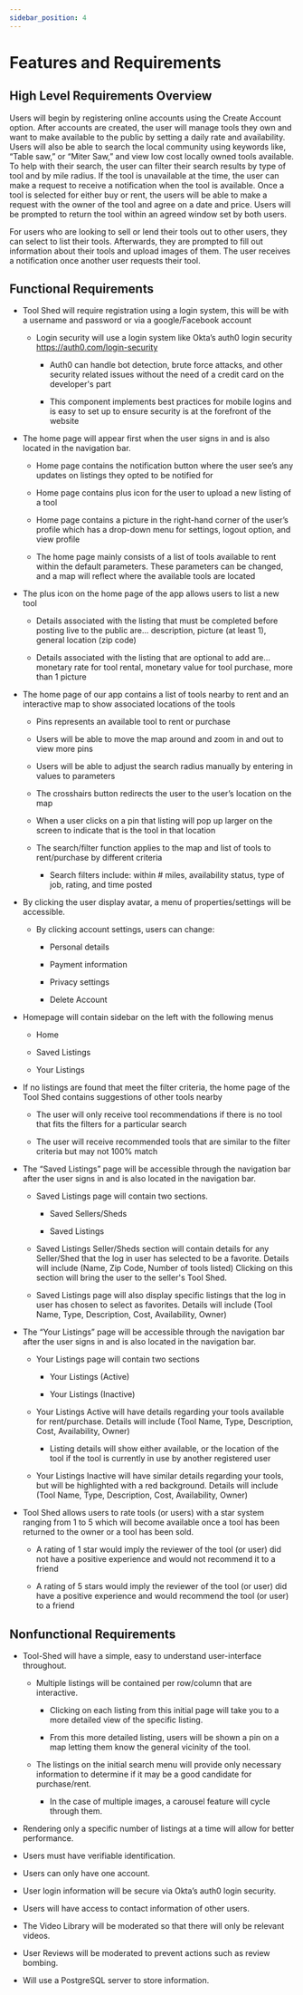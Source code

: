 ```yaml
---
sidebar_position: 4
---
```


# Features and Requirements

## High Level Requirements Overview

Users will begin by registering online accounts using the Create Account option. After accounts are created, the user will manage tools they own and want to make available to the public by setting a daily rate and availability. Users will also be able to search the local community using keywords like, “Table saw,” or “Miter Saw,” and view low cost locally owned tools available. To help with their search, the user can filter their search results by type of tool and by mile radius. If the tool is unavailable at the time, the user can make a request to receive a notification when the tool is available. Once a tool is selected for either buy or rent, the users will be able to make a request with the owner of the tool and agree on a date and price. Users will be prompted to return the tool within an agreed window set by both users. 

For users who are looking to sell or lend their tools out to other users, they can select to list their tools. Afterwards, they are prompted to fill out information about their tools and upload images of them. The user receives a notification once another user requests their tool. 

## Functional Requirements 

- Tool Shed will require registration using a login system, this will be with a username and password or via a google/Facebook account 

    - Login security will use a login system like Okta’s auth0 login security https://auth0.com/login-security 

      - Auth0 can handle bot detection, brute force attacks, and other security related issues without the need of a credit card on the developer's part 

      - This component implements best practices for mobile logins and is easy to set up to ensure security is at the forefront of the website 

- The home page will appear first when the user signs in and is also located in the navigation bar. 

    - Home page contains the notification button where the user see’s any updates on listings they opted to be notified for 

    - Home page contains plus icon for the user to upload a new listing of a tool 

    - Home page contains a picture in the right-hand corner of the user’s profile which has a drop-down menu for settings, logout option, and view profile 

    - The home page mainly consists of a list of tools available to rent within the default parameters. These parameters can be changed, and a map will reflect where the available tools are located 

- The plus icon on the home page of the app allows users to list a new tool  

    - Details associated with the listing that must be completed before posting live to the public are... description, picture (at least 1), general location (zip code) 

    - Details associated with the listing that are optional to add are... monetary rate for tool rental, monetary value for tool purchase, more than 1 picture 

- The home page of our app contains a list of tools nearby to rent and an interactive map to show associated locations of the tools 

    - Pins represents an available tool to rent or purchase 

    - Users will be able to move the map around and zoom in and out to view more pins 

    - Users will be able to adjust the search radius manually by entering in values to parameters 

    - The crosshairs button redirects the user to the user’s location on the map 

    - When a user clicks on a pin that listing will pop up larger on the screen to indicate that is the tool in that location 

    - The search/filter function applies to the map and list of tools to rent/purchase by different criteria 

      - Search filters include: within # miles, availability status, type of job, rating, and time posted 

- By clicking the user display avatar, a menu of properties/settings will be accessible. 

    - By clicking account settings, users can change: 

      - Personal details 

      - Payment information 

      - Privacy settings 

      - Delete Account 

- Homepage will contain sidebar on the left with the following menus 

    - Home 

    - Saved Listings 

    - Your Listings 

 

- If no listings are found that meet the filter criteria, the home page of the Tool Shed contains suggestions of other tools nearby 

    - The user will only receive tool recommendations if there is no tool that fits the filters for a particular search 

    - The user will receive recommended tools that are similar to the filter criteria but may not 100% match 

 

- The “Saved Listings” page will be accessible through the navigation bar after the user signs in and is also located in the navigation bar. 

    - Saved Listings page will contain two sections. 

      - Saved Sellers/Sheds 

      - Saved Listings 

    - Saved Listings Seller/Sheds section will contain details for any Seller/Shed that the log in user has selected to be a favorite. Details will include (Name, Zip Code, Number of tools listed) Clicking on this section will bring the user to the seller's Tool Shed. 

    - Saved Listings page will also display specific listings that the log in user has chosen to select as favorites. Details will include (Tool Name, Type, Description, Cost, Availability, Owner) 

 

- The “Your Listings” page will be accessible through the navigation bar after the user signs in and is also located in the navigation bar. 

    - Your Listings page will contain two sections 

      - Your Listings (Active) 

      - Your Listings (Inactive) 

    - Your Listings Active will have details regarding your tools available for rent/purchase. Details will include (Tool Name, Type, Description, Cost, Availability, Owner) 

      - Listing details will show either available, or the location of the tool if the tool is currently in use by another registered user 

    - Your Listings Inactive will have similar details regarding your tools, but will be highlighted with a red background. Details will include (Tool Name, Type, Description, Cost, Availability, Owner) 

 

- Tool Shed allows users to rate tools (or users) with a star system ranging from 1 to 5 which will become available once a tool has been returned to the owner or a tool has been sold. 

    - A rating of 1 star would imply the reviewer of the tool (or user) did not have a positive experience and would not recommend it to a friend 

    - A rating of 5 stars would imply the reviewer of the tool (or user) did have a positive experience and would recommend the tool (or user) to a friend 

 

 

 

## Nonfunctional Requirements 

- Tool-Shed will have a simple, easy to understand user-interface throughout. 

    - Multiple listings will be contained per row/column that are interactive. 

      - Clicking on each listing from this initial page will take you to a more detailed view of the specific listing. 

      - From this more detailed listing, users will be shown a pin on a map letting them know the general vicinity of the tool.  

    - The listings on the initial search menu will provide only necessary information to determine if it may be a good candidate for purchase/rent. 

      - In the case of multiple images, a carousel feature will cycle through them. 

- Rendering only a specific number of listings at a time will allow for better performance. 

- Users must have verifiable identification. 

- Users can only have one account. 

- User login information will be secure via Okta’s auth0 login security. 

- Users will have access to contact information of other users. 

- The Video Library will be moderated so that there will only be relevant videos. 

- User Reviews will be moderated to prevent actions such as review bombing. 

- Will use a PostgreSQL server to store information. 
